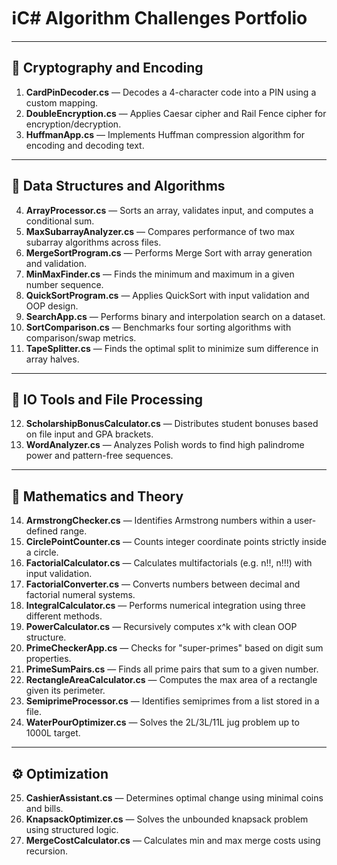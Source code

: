 # ℹ️C# Algorithm Challenges Portfolio

---

## 📁 Cryptography and Encoding
1. **CardPinDecoder.cs** — Decodes a 4-character code into a PIN using a custom mapping.  
2. **DoubleEncryption.cs** — Applies Caesar cipher and Rail Fence cipher for encryption/decryption. 
3. **HuffmanApp.cs** — Implements Huffman compression algorithm for encoding and decoding text.
---

## 🧠 Data Structures and Algorithms
4. **ArrayProcessor.cs** — Sorts an array, validates input, and computes a conditional sum. 
5. **MaxSubarrayAnalyzer.cs** — Compares performance of two max subarray algorithms across files.  
6. **MergeSortProgram.cs** — Performs Merge Sort with array generation and validation.  
7. **MinMaxFinder.cs** — Finds the minimum and maximum in a given number sequence.  
8. **QuickSortProgram.cs** — Applies QuickSort with input validation and OOP design.  
9. **SearchApp.cs** — Performs binary and interpolation search on a dataset. 
10. **SortComparison.cs** — Benchmarks four sorting algorithms with comparison/swap metrics. 
11. **TapeSplitter.cs** — Finds the optimal split to minimize sum difference in array halves.
---

## 📂 IO Tools and File Processing
12. **ScholarshipBonusCalculator.cs** — Distributes student bonuses based on file input and GPA brackets.  
13. **WordAnalyzer.cs** — Analyzes Polish words to find high palindrome power and pattern-free sequences.


---

## 📐 Mathematics and Theory
14. **ArmstrongChecker.cs** — Identifies Armstrong numbers within a user-defined range. 
15. **CirclePointCounter.cs** — Counts integer coordinate points strictly inside a circle.  
16. **FactorialCalculator.cs** — Calculates multifactorials (e.g. n!!, n!!!) with input validation.  
17. **FactorialConverter.cs** — Converts numbers between decimal and factorial numeral systems.  
18. **IntegralCalculator.cs** — Performs numerical integration using three different methods.  
19. **PowerCalculator.cs** — Recursively computes x^k with clean OOP structure. 
20. **PrimeCheckerApp.cs** — Checks for "super-primes" based on digit sum properties. 
21. **PrimeSumPairs.cs** — Finds all prime pairs that sum to a given number.  
22. **RectangleAreaCalculator.cs** — Computes the max area of a rectangle given its perimeter. 
23. **SemiprimeProcessor.cs** — Identifies semiprimes from a list stored in a file.  
24. **WaterPourOptimizer.cs** — Solves the 2L/3L/11L jug problem up to 1000L target.

---

## ⚙️ Optimization
25. **CashierAssistant.cs** — Determines optimal change using minimal coins and bills.  
26. **KnapsackOptimizer.cs** — Solves the unbounded knapsack problem using structured logic. 
27. **MergeCostCalculator.cs** — Calculates min and max merge costs using recursion. 
